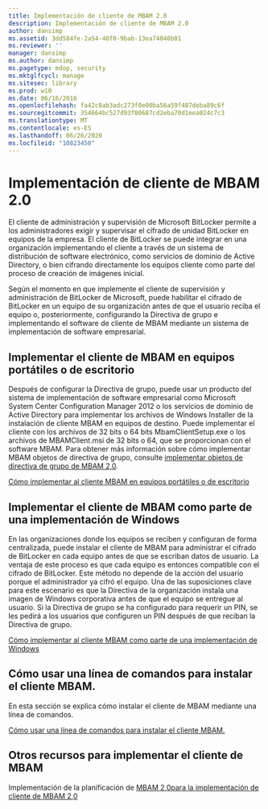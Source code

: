 ```yaml
---
title: Implementación de cliente de MBAM 2.0
description: Implementación de cliente de MBAM 2.0
author: dansimp
ms.assetid: 3dd584fe-2a54-40f0-9bab-13ea74040b01
ms.reviewer: ''
manager: dansimp
ms.author: dansimp
ms.pagetype: mdop, security
ms.mktglfcycl: manage
ms.sitesec: library
ms.prod: w10
ms.date: 06/16/2016
ms.openlocfilehash: fa42c8ab3adc273f0e00ba56a59f487deba89c6f
ms.sourcegitcommit: 354664bc527d93f80687cd2eba70d1eea024c7c3
ms.translationtype: MT
ms.contentlocale: es-ES
ms.lasthandoff: 06/26/2020
ms.locfileid: "10823450"
---
```

# Implementación de cliente de MBAM 2.0


El cliente de administración y supervisión de Microsoft BitLocker permite a los administradores exigir y supervisar el cifrado de unidad BitLocker en equipos de la empresa. El cliente de BitLocker se puede integrar en una organización implementando el cliente a través de un sistema de distribución de software electrónico, como servicios de dominio de Active Directory, o bien cifrando directamente los equipos cliente como parte del proceso de creación de imágenes inicial.

Según el momento en que implemente el cliente de supervisión y administración de BitLocker de Microsoft, puede habilitar el cifrado de BitLocker en un equipo de su organización antes de que el usuario reciba el equipo o, posteriormente, configurando la Directiva de grupo e implementando el software de cliente de MBAM mediante un sistema de implementación de software empresarial.

## Implementar el cliente de MBAM en equipos portátiles o de escritorio


Después de configurar la Directiva de grupo, puede usar un producto del sistema de implementación de software empresarial como Microsoft System Center Configuration Manager 2012 o los servicios de dominio de Active Directory para implementar los archivos de Windows Installer de la instalación de cliente MBAM en equipos de destino. Puede implementar el cliente con los archivos de 32 bits o 64 bits MbamClientSetup.exe o los archivos de MBAMClient.msi de 32 bits o 64, que se proporcionan con el software MBAM. Para obtener más información sobre cómo implementar MBAM objetos de directiva de grupo, consulte [implementar objetos de directiva de grupo de MBAM 2,0](deploying-mbam-20-group-policy-objects-mbam-2.md).

[Cómo implementar al cliente MBAM en equipos portátiles o de escritorio](how-to-deploy-the-mbam-client-to-desktop-or-laptop-computers-mbam-2.md)

## Implementar el cliente de MBAM como parte de una implementación de Windows


En las organizaciones donde los equipos se reciben y configuran de forma centralizada, puede instalar el cliente de MBAM para administrar el cifrado de BitLocker en cada equipo antes de que se escriban datos de usuario. La ventaja de este proceso es que cada equipo es entonces compatible con el cifrado de BitLocker. Este método no depende de la acción del usuario porque el administrador ya cifró el equipo. Una de las suposiciones clave para este escenario es que la Directiva de la organización instala una imagen de Windows corporativa antes de que el equipo se entregue al usuario. Si la Directiva de grupo se ha configurado para requerir un PIN, se les pedirá a los usuarios que configuren un PIN después de que reciban la Directiva de grupo.

[Cómo implementar al cliente MBAM como parte de una implementación de Windows](how-to-deploy-the-mbam-client-as-part-of-a-windows-deployment-mbam-2.md)

## Cómo usar una línea de comandos para instalar el cliente MBAM.


En esta sección se explica cómo instalar el cliente de MBAM mediante una línea de comandos.

[Cómo usar una línea de comandos para instalar el cliente MBAM.](how-to-use-a-command-line-to-install-the-mbam-client.md)

## Otros recursos para implementar el cliente de MBAM


Implementación de la planificación de [MBAM 2,0](deploying-mbam-20-mbam-2.md)[para la implementación de cliente de MBAM 2,0](planning-for-mbam-20-client-deployment-mbam-2.md)

 

 





